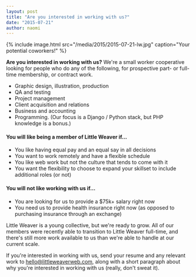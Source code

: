 ```yaml
---
layout: post
title: "Are you interested in working with us?"
date: "2015-07-21"
author: naomi
---
```


{% include image.html src="/media/2015/2015-07-21-lw.jpg" caption="Your potential coworkers!" %}

**Are you interested in working with us?** We're a small worker cooperative looking for people who do any of the following, for prospective part- or full-time membership, or contract work.

* Graphic design, illustration, production
* QA and testing
* Project management
* Client acquisition and relations
* Business and accounting
* Programming. (Our focus is a Django / Python stack, but PHP knowledge is a bonus.)

#### You will like being a member of Little Weaver if...

* You like having equal pay and an equal say in all decisions
* You want to work remotely and have a flexible schedule
* You like web work but not the culture that tends to come with it
* You want the flexibility to choose to expand your skillset to include additional roles (or not)

#### You will not like working with us if...

* You are looking for us to provide a $75k+ salary right now
* You need us to provide health insurance right now (as opposed to purchasing insurance through an exchange)

Little Weaver is a young collective, but we're ready to grow. All of our members were recently able to transition to Little Weaver full-time, and there's still more work available to us than we're able to handle at our current scale.

If you're interested in working with us, send your resume and any relevant work to [hello@littleweaverweb.com](mailto:hello@littleweaverweb.com), along with a short paragraph about why you're interested in working with us (really, don't sweat it).

